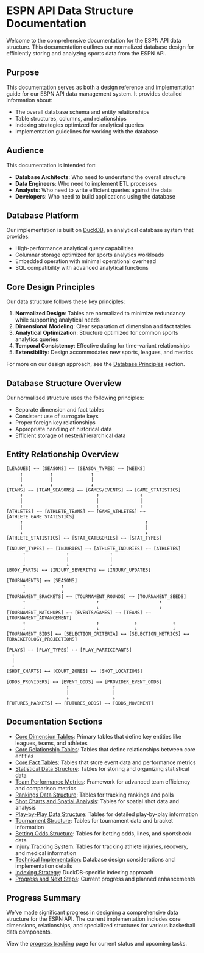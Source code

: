 # ESPN API Data Structure Documentation

Welcome to the comprehensive documentation for the ESPN API data structure. This documentation outlines our normalized database design for efficiently storing and analyzing sports data from the ESPN API.

## Purpose

This documentation serves as both a design reference and implementation guide for our ESPN API data management system. It provides detailed information about:

- The overall database schema and entity relationships
- Table structures, columns, and relationships
- Indexing strategies optimized for analytical queries
- Implementation guidelines for working with the database

## Audience

This documentation is intended for:

- **Database Architects**: Who need to understand the overall structure
- **Data Engineers**: Who need to implement ETL processes
- **Analysts**: Who need to write efficient queries against the data
- **Developers**: Who need to build applications using the database

## Database Platform

Our implementation is built on [DuckDB](https://duckdb.org/), an analytical database system that provides:

- High-performance analytical query capabilities
- Columnar storage optimized for sports analytics workloads
- Embedded operation with minimal operational overhead
- SQL compatibility with advanced analytical functions

## Core Design Principles

Our data structure follows these key principles:

1. **Normalized Design**: Tables are normalized to minimize redundancy while supporting analytical needs
2. **Dimensional Modeling**: Clear separation of dimension and fact tables
3. **Analytical Optimization**: Structure optimized for common sports analytics queries
4. **Temporal Consistency**: Effective dating for time-variant relationships
5. **Extensibility**: Design accommodates new sports, leagues, and metrics

For more on our design approach, see the [Database Principles](database-principles.md) section.

## Database Structure Overview

Our normalized structure uses the following principles:

- Separate dimension and fact tables
- Consistent use of surrogate keys
- Proper foreign key relationships
- Appropriate handling of historical data
- Efficient storage of nested/hierarchical data

## Entity Relationship Overview

```
[LEAGUES] ←→ [SEASONS] ←→ [SEASON_TYPES] ←→ [WEEKS]
     ↑          ↑              ↑
     │          │              │
     ↓          ↓              ↓
[TEAMS] ←→ [TEAM_SEASONS] ←→ [GAMES/EVENTS] ←→ [GAME_STATISTICS]
     ↑                           ↑               ↑
     │                           │               │
     ↓                           ↓               ↓
[ATHLETES] ←→ [ATHLETE_TEAMS] ←→ [GAME_ATHLETES] ←→ [ATHLETE_GAME_STATISTICS]
     ↑                                             ↑
     │                                             │
     ↓                                             ↓
[ATHLETE_STATISTICS] ←→ [STAT_CATEGORIES] ←→ [STAT_TYPES]

[INJURY_TYPES] ←→ [INJURIES] ←→ [ATHLETE_INJURIES] ←→ [ATHLETES]
      ↑               ↑               ↑
      │               │               │
      ↓               ↓               ↓
[BODY_PARTS] ←→ [INJURY_SEVERITY] ←→ [INJURY_UPDATES]

[TOURNAMENTS] ←→ [SEASONS]
      ↑             ↑
      ↓             ↓
[TOURNAMENT_BRACKETS] ←→ [TOURNAMENT_ROUNDS] ←→ [TOURNAMENT_SEEDS]
      ↑                          ↑                      ↑
      ↓                          ↓                      ↓
[TOURNAMENT_MATCHUPS] ←→ [EVENTS/GAMES] ←→ [TEAMS] ←→ [TOURNAMENT_ADVANCEMENT]
      ↑                          ↑             ↑             ↑
      ↓                          ↓             ↓             ↓
[TOURNAMENT_BIDS] ←→ [SELECTION_CRITERIA] ←→ [SELECTION_METRICS] ←→ [BRACKETOLOGY_PROJECTIONS]

[PLAYS] ←→ [PLAY_TYPES] ←→ [PLAY_PARTICIPANTS]
  ↑
  │
  ↓
[SHOT_CHARTS] ←→ [COURT_ZONES] ←→ [SHOT_LOCATIONS]

[ODDS_PROVIDERS] ←→ [EVENT_ODDS] ←→ [PROVIDER_EVENT_ODDS]
                      ↑                ↑
                      │                │
                      ↓                ↓
[FUTURES_MARKETS] ←→ [FUTURES_ODDS] ←→ [ODDS_MOVEMENT]
```

## Documentation Sections

* [Core Dimension Tables](core-dimensions.md): Primary tables that define key entities like leagues, teams, and athletes
* [Core Relationship Tables](core-relationships.md): Tables that define relationships between core entities
* [Core Fact Tables](core-facts.md): Tables that store event data and performance metrics
* [Statistical Data Structure](statistics-structure.md): Tables for storing and organizing statistical data
* [Team Performance Metrics](team-performance-metrics.md): Framework for advanced team efficiency and comparison metrics
* [Rankings Data Structure](rankings-structure.md): Tables for tracking rankings and polls
* [Shot Charts and Spatial Analysis](shot-charts.md): Tables for spatial shot data and analysis
* [Play-by-Play Data Structure](play-by-play.md): Tables for detailed play-by-play information
* [Tournament Structure](tournament-structure.md): Tables for tournament data and bracket information
* [Betting Odds Structure](betting-odds-structure.md): Tables for betting odds, lines, and sportsbook data
* [Injury Tracking System](injury-tracking.md): Tables for tracking athlete injuries, recovery, and medical information
* [Technical Implementation](technical-implementation.md): Database design considerations and implementation details
* [Indexing Strategy](indexing-strategy.md): DuckDB-specific indexing approach
* [Progress and Next Steps](progress-next-steps.md): Current progress and planned enhancements

## Progress Summary

We've made significant progress in designing a comprehensive data structure for the ESPN API. The current implementation includes core dimensions, relationships, and specialized structures for various basketball data components.

View the [progress tracking](progress-next-steps.md) page for current status and upcoming tasks. 
